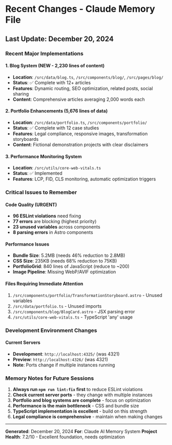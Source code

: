 # Recent Changes - Claude Memory File

## Last Update: December 20, 2024

### Recent Major Implementations

#### 1. Blog System (NEW - 2,230 lines of content)
- **Location**: `/src/data/blog.ts`, `/src/components/blog/`, `/src/pages/blog/`
- **Status**: ✅ Complete with 12+ articles
- **Features**: Dynamic routing, SEO optimization, related posts, social sharing
- **Content**: Comprehensive articles averaging 2,000 words each

#### 2. Portfolio Enhancements (5,676 lines of data)
- **Location**: `/src/data/portfolio.ts`, `/src/components/portfolio/`
- **Status**: ✅ Complete with 12 case studies
- **Features**: Legal compliance, responsive images, transformation storyboards
- **Content**: Fictional demonstration projects with clear disclaimers

#### 3. Performance Monitoring System
- **Location**: `/src/utils/core-web-vitals.ts`
- **Status**: ✅ Implemented
- **Features**: LCP, FID, CLS monitoring, automatic optimization triggers

### Critical Issues to Remember

#### Code Quality (URGENT)
- **96 ESLint violations** need fixing
- **77 errors** are blocking (highest priority)
- **23 unused variables** across components
- **8 parsing errors** in Astro components

#### Performance Issues
- **Bundle Size**: 5.2MB (needs 46% reduction to 2.8MB)
- **CSS Size**: 235KB (needs 68% reduction to 75KB)
- **PortfolioGrid**: 840 lines of JavaScript (reduce to ~200)
- **Image Pipeline**: Missing WebP/AVIF optimization

#### Files Requiring Immediate Attention
1. `/src/components/portfolio/TransformationStoryboard.astro` - Unused variables
2. `/src/data/portfolio.ts` - Unused imports  
3. `/src/components/blog/BlogCard.astro` - JSX parsing error
4. `/src/utils/core-web-vitals.ts` - TypeScript 'any' usage

### Development Environment Changes

#### Current Servers
- **Development**: `http://localhost:4325/` (was 4321)
- **Preview**: `http://localhost:4326/` (was 4321)
- **Note**: Ports change if multiple instances running

### Memory Notes for Future Sessions

1. **Always run `npm run lint:fix` first** to reduce ESLint violations
2. **Check current server ports** - they change with multiple instances
3. **Portfolio and blog systems are complete** - focus on optimization
4. **Performance is the main bottleneck** - CSS and bundle size
5. **TypeScript implementation is excellent** - build on this strength
6. **Legal compliance is comprehensive** - maintain when making changes

---

**Generated**: December 20, 2024
**For**: Claude AI Memory System
**Project Health**: 7.2/10 - Excellent foundation, needs optimization